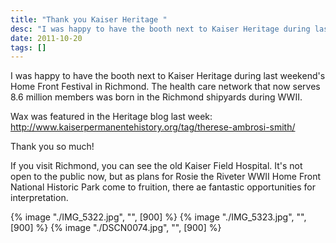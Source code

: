 ```yaml
---
title: "Thank you Kaiser Heritage "
desc: "I was happy to have the booth next to Kaiser Heritage during last weekend's Home Front Festival in Richmond. The health care network that now serves 8.6 million members was born in the Richmond shipyards during WWII."
date: 2011-10-20
tags: []
---
```


I was happy to have the booth next to Kaiser Heritage during last weekend's Home Front Festival in Richmond. The health care network that now serves 8.6 million members was born in the Richmond shipyards during WWII.

Wax was featured in the Heritage blog last week: http://www.kaiserpermanentehistory.org/tag/therese-ambrosi-smith/

Thank you so much!

If you visit Richmond, you can see the old Kaiser Field Hospital. It's not open to the public now, but as plans for Rosie the Riveter WWII Home Front National Historic Park come to fruition, there ae fantastic opportunities for interpretation.

{% image "./IMG_5322.jpg", "", [900] %} {% image "./IMG_5323.jpg", "", [900] %} {% image "./DSCN0074.jpg", "", [900] %}
